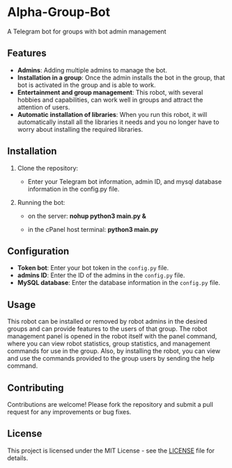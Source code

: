 # Alpha-Group-Bot
A Telegram bot for groups with bot admin management

## Features
- **Admins**: Adding multiple admins to manage the bot.
- **Installation in a group**: Once the admin installs the bot in the group, that bot is activated in the group and is able to work.
- **Entertainment and group management**: This robot, with several hobbies and capabilities, can work well in groups and attract the attention of users.
- **Automatic installation of libraries**: When you run this robot, it will automatically install all the libraries it needs and you no longer have to worry about installing the required libraries.

## Installation
1. Clone the repository:
    - Enter your Telegram bot information, admin ID, and mysql database information in the config.py file.

3. Running the bot:
    - on the server:
        **nohup python3 main.py &**

    - in the cPanel host terminal:
        **python3 main.py**


## Configuration
- **Token bot**: Enter your bot token in the `config.py` file.
- **admins ID**: Enter the ID of the admins in the `config.py` file.
- **MySQL database**: Enter the database information in the `config.py` file.

## Usage
This robot can be installed or removed by robot admins in the desired groups and can provide features to the users of that group. The robot management panel is opened in the robot itself with the panel command, where you can view robot statistics, group statistics, and management commands for use in the group. Also, by installing the robot, you can view and use the commands provided to the group users by sending the help command.

## Contributing
Contributions are welcome! Please fork the repository and submit a pull request for any improvements or bug fixes.

## License
This project is licensed under the MIT License - see the [LICENSE](LICENSE) file for details.
